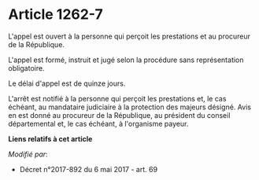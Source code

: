 # Article 1262-7

L'appel est ouvert à la personne qui perçoit les prestations et au procureur de la République.

L'appel est formé, instruit et jugé selon la procédure sans représentation obligatoire.

Le délai d'appel est de quinze jours.

L'arrêt est notifié à la personne qui perçoit les prestations et, le cas échéant, au mandataire judiciaire à la protection
des majeurs désigné. Avis en est donné au procureur de la République, au président du conseil départemental et, le cas
échéant, à l'organisme payeur.

**Liens relatifs à cet article**

_Modifié par_:

  - Décret n°2017-892 du 6 mai 2017 - art. 69
